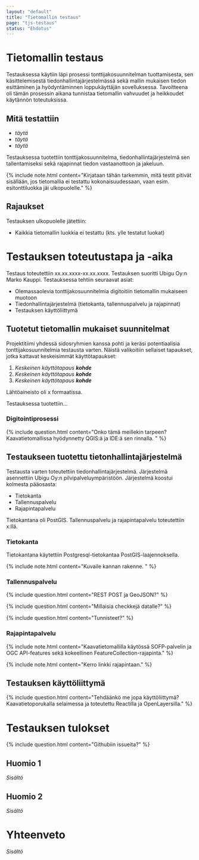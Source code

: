```yaml
---
layout: "default"
title: "Tietomallin testaus"
page: "tjs-testaus"
status: "Ehdotus"
---
```

# Tietomallin testaus

Testauksessa käytiin läpi prosessi tonttijakosuunnitelman tuottamisesta, sen käsittelemisestä tiedonhallintajärjestelmässä sekä mallin mukaisen tiedon esittäminen ja hyödyntäminnen loppukäyttäjän sovelluksessa. Tavoitteena oli tämän prosessin aikana tunnistaa tietomallin vahvuudet ja heikkoudet käytännön toteutuksissa. 

## Mitä testattiin

* *täytä*
* *täytä*
* *täytä*

Testauksessa tuotettiin tonttijakosuunnitelma, tiedonhallintajärjestelmä sen tallentamiseksi sekä rajapinnat tiedon vastaanottoon ja jakeluun.

{% include note.html content="Kirjataan tähän tarkemmin, mitä testit pitivät sisällään, jos tietomallia ei testattu kokonaisuudessaan, vaan esim. esitonttiluokka jäi ulkopuolelle." %}

## Rajaukset

Testauksen ulkopuolelle jätettiin:
* Kaikkia tietomallin luokkia ei testattu (kts. ylle testatut luokat)

# Testauksen toteutustapa ja -aika

Testaus toteutettiin xx.xx.xxxx-xx.xx.xxxx. Testauksen suoritti Ubigu Oy:n Marko Kauppi. Testauksessa tehtiin seuraavat asiat:

* Olemassaolevia tonttijakosuunnitelmia digitoitiin tietomallin mukaiseen muotoon
* Tiedonhallintajärjestelmä (tietokanta, tallennuspalvelu ja rajapinnat)
* Testauksen käyttöliittymä

## Tuotetut tietomallin mukaiset suunnitelmat

Projektitiimi yhdessä sidosryhmien kanssa pohti ja keräsi potentiaalisia tonttijakosuunnitelmia testausta varten. Näistä valikoitiin sellaiset tapaukset, jotka kattavat keskeisimmät käyttötapaukset: 

1. *Keskeinen käyttötapaus* ***kohde***
2. *Keskeinen käyttötapaus* ***kohde***
3. *Keskeinen käyttötapaus* ***kohde***

Lähtöaineisto oli x formaatissa. 

Testauksessa tuotettiin...

### Digitointiprosessi

{% include question.html content="Onko tämä meillekin tarpeen? Kaavatietomallissa hyödynnetty QGIS:ä ja IDE:ä sen rinnalla. " %}

## Testaukseen tuotettu tietonhallintajärjestelmä

Testausta varten toteutettiin tiedonhallintajärjestelmä. Järjestelmä asennettiin Ubigu Oy:n pilvipalveluympäristöön. Järjestelmä koostui kolmesta pääosasta:

* Tietokanta
* Tallennuspalvelu
* Rajapintapalvelu

Tietokantana oli PostGIS. Tallennuspalvelu ja rajapintapalvelu toteutettiin x:llä.

### Tietokanta

Tietokantana käytettiin Postgresql-tietokantaa PostGIS-laajennoksella. 

{% include note.html content="Kuvaile kannan rakenne. " %}

### Tallennuspalvelu

{% include question.html content="REST POST ja GeoJSON?" %}

{% include question.html content="Millaisia checkkejä datalle?" %}

{% include question.html content="Tunnisteet?" %}

### Rajapintapalvelu

{% include note.html content="Kaavatietomallilla käytössä SOFP-palvelin ja OGC API-features sekä kokeellinen FeatureCollection-rajapinta." %}

{% include note.html content="Kerro linkki rajapintaan." %}

## Testauksen käyttöliittymä

{% include question.html content="Tehdäänkö me jopa käyttöliittymä? Kaavatietoporukalla selaimessa ja toteutettu Reactilla ja OpenLayersilla." %}

# Testauksen tulokset

{% include question.html content="Githubiin issueita?" %}

## Huomio 1

*Sisältö*

## Huomio 2

*Sisältö*

# Yhteenveto

*Sisältö*
